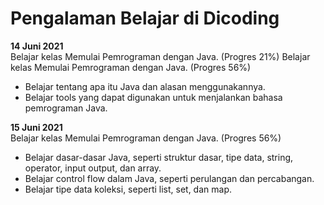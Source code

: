 # Pengalaman Belajar di Dicoding

**14 Juni 2021**<br>
Belajar kelas Memulai Pemrograman dengan Java. (Progres 21%)
Belajar kelas Memulai Pemrograman dengan Java. (Progres 56%)
<ul>
  <li>
    Belajar tentang apa itu Java dan alasan menggunakannya.
  </li>
   <li>
    Belajar tools yang dapat digunakan untuk menjalankan bahasa pemrograman Java.
  </li>
</ul>

**15 Juni 2021**<br>
Belajar kelas Memulai Pemrograman dengan Java. (Progres 56%)
<ul>
  <li>
     Belajar dasar-dasar Java, seperti struktur dasar, tipe data, string, operator, input output, dan array.
  </li>
   <li>
    Belajar control flow dalam Java, seperti perulangan dan percabangan.
  </li>
   <li>
    Belajar tipe data koleksi, seperti list, set, dan map.
  </li>
</ul>

